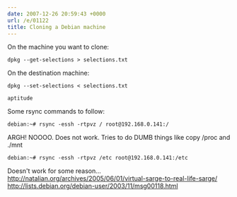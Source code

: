 ```yaml
---
date: 2007-12-26 20:59:43 +0000
url: /e/01122
title: Cloning a Debian machine
---
```


On the machine you want to clone:

	dpkg --get-selections > selections.txt
On the destination machine:

	dpkg --set-selections < selections.txt

	aptitude
Some rsync commands to follow:

	debian:~# rsync -essh -rtpvz / root@192.168.0.141:/
ARGH! NOOOO. Does not work. Tries to do DUMB things like copy /proc and ./mnt

	debian:~# rsync -essh -rtpvz /etc root@192.168.0.141:/etc
Doesn't work for some reason...
http://natalian.org/archives/2005/06/01/virtual-sarge-to-real-life-sarge/
http://lists.debian.org/debian-user/2003/11/msg00118.html
